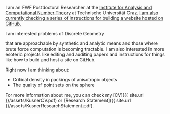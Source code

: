 I am an FWF Postdoctoral Researcher at the [Institute for Analysis and Computational Number Theory][ACNT] at Technische Universität Graz.
[I am also currently checking a series of instructions for building a website hosted on GitHub. ][louis]



<!---Because of this, consider the site to be under construction.  Briefly, -->I am interested problems of Discrete Geometry 
that are approachable by synthetic and analytic means and those where brute force computation is becoming tractable.
I am also interested in more esoteric projects like editing and auditing papers and instructions for things like how 
to build and host a site on GitHub.

Right now I am thinking about:

- Critical density in packings of anisotropic objects
- The quality of point sets on the sphere

<!---For more detail, you will need to go somewhere else, as this site (as of 2014) is here to test a template.  Otherwise, you would be able to check below for a 
for a short overview, or even find a link to a more recent copy my [CV]({{ site.url }}/assets/KusnerCV.pdf). For more info, search elsewhere. Google is pretty good at finding me these days.-->

For more information about me, you can check my [CV]({{ site.url }}/assets/KusnerCV.pdf) or [Research Statement]({{ site.url }}/assets/KusnerResearchStatement.pdf).

[ACNT]: http://finanz.math.tugraz.at/
[louis]: http://theran.lt/2014/11/12/about-this-site.html
 